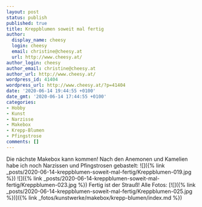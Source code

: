 ```yaml
---
layout: post
status: publish
published: true
title: Kreppblumen soweit mal fertig
author:
  display_name: cheesy
  login: cheesy
  email: christine@cheesy.at
  url: http://www.cheesy.at/
author_login: cheesy
author_email: christine@cheesy.at
author_url: http://www.cheesy.at/
wordpress_id: 41404
wordpress_url: http://www.cheesy.at/?p=41404
date: '2020-06-14 19:44:55 +0100'
date_gmt: '2020-06-14 17:44:55 +0100'
categories:
- Hobby
- Kunst
- Narzisse
- Makebox
- Krepp-Blumen
- Pfingstrose
comments: []
---
```

Die nächste Makebox kann kommen!
Nach den Anemonen und Kamelien habe ich noch Narzissen und Pfingstrosen gebastelt:
![]({% link _posts/2020-06-14-kreppblumen-soweit-mal-fertig/Kreppblumen-019.jpg %})
![]({% link _posts/2020-06-14-kreppblumen-soweit-mal-fertig/Kreppblumen-023.jpg %})
Fertig ist der Strauß! Alle Fotos:
[![]({% link _posts/2020-06-14-kreppblumen-soweit-mal-fertig/Kreppblumen-025.jpg %})]({% link _fotos/kunstwerke/makebox/krepp-blumen/index.md %})
